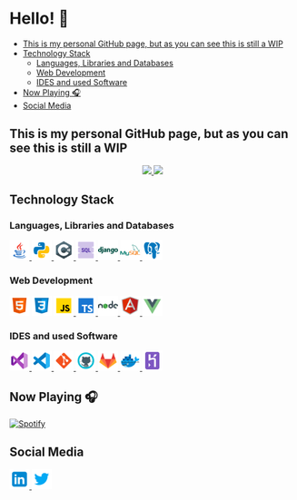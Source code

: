 <h1> Hello! 👋 </h1>

- [This is my personal GitHub page, but as you can see this is still a WIP](#this-is-my-personal-github-page-but-as-you-can-see-this-is-still-a-wip)
- [Technology Stack](#technology-stack)
  - [Languages, Libraries and Databases](#languages-libraries-and-databases)
  - [Web Development](#web-development)
  - [IDES and used Software](#ides-and-used-software)
- [Now Playing 🎧](#now-playing-)
- [Social Media](#social-media)
## This is my personal GitHub page, but as you can see this is still a WIP

<!-- <p>
  <a href="https://app.daily.dev/NapeX"><img src="https://github.com/PalmaAnd/PalmaAnd/blob/main/devcard.svg" width="400" alt="NapeX's Dev Card"/></a>
</p> -->

<p align="center">
  <a href="https://github.com/PalmaAnd">
    <img height="180em" src="https://github-readme-stats-eight-theta.vercel.app/api?username=PalmaAnd&show_icons=true&theme=algolia&include_all_commits=true&count_private=true"/>
    <img height="180em" src="https://github-readme-stats-eight-theta.vercel.app/api/top-langs/?username=PalmaAnd&layout=compact&langs_count=8&theme=algolia"/>
  </a>
</p>

## Technology Stack

### Languages, Libraries and Databases

<a href="https://www.java.com/" target="_blank"> <img alt="Java" width="35px" src="./icons/java.svg"/> </a>
<a href="https://www.python.org/" target="_blank"> <img alt="Python" width="35px" src="./icons/python.svg"/> </a>
<a href="https://docs.microsoft.com/en-us/dotnet/csharp/" target="_blank"> <img alt="C#" width="35px" src="./icons/c-sharp-logo.svg"/> </a>
<a href="https://www.w3schools.com/sql/" target="_blank"> <img alt="SQL" width="35px" src="./icons/sql-48.png"/> </a>
<a href="https://www.djangoproject.com/" target="_blank"> <img alt="Django" width="35px" src="./icons/django.svg"/> </a>
<a href="https://www.mysql.com/" target="_blank"> <img alt="MySQL" width="35px" src="./icons/mysql-logo.svg"/> </a>
<a href="https://www.postgresql.org/" target="_blank"> <img alt="postgresql" width="35px" src="./icons/postgresql.svg"/> </a>

### Web Development

<a href="https://www.w3.org/html/" target="_blank"><img alt="HTML5" width="35px" src="./icons/html-5.svg" /></a>
<a href="https://www.w3schools.com/css/" target="_blank"><img alt="CSS3" width="35px" src="./icons/css3.svg" /></a>
<a href="https://www.javascript.com/" target="_blank"> <img alt="Javascript" width="35px" src="./icons/javascript.svg"/> </a>
<a href="https://www.typescriptlang.org/" target="_blank"> <img alt="Typescript" width="35px" src="./icons/typescript.svg"/> </a>
<a href="https://nodejs.org/" target="_blank"> <img alt="Node.js" width="35px" src="./icons/nodejs.svg"/> </a>
<a href="https://angular.io/" target="_blank"> <img alt="Angular" width="35px" src="./icons/angularjs.svg"/> </a>
<a href="https://vuejs.org/" target="_blank"> <img alt="Vue.js" width="35px" src="./icons/vue-js.svg"/> </a>

### IDES and used Software

<a href="https://visualstudio.microsoft.com/" target="_blank"> <img alt="Visual Studio" width="35px" src="./icons/visual-studio-2019.svg"/> </a>
<a href="https://code.visualstudio.com/" target="_blank"> <img alt="Visual Studio Code" width="35px" src="./icons/visual-studio-code-2019.svg"/> </a>
<a href="https://git-scm.com/" target="_blank"> <img alt="Git" width="35px" src="./icons/git.svg"/> </a>
<a href="https://github.com/PalmaAnd/" target="_blank"> <img alt="GitHub" width="35px" src="./icons/github.svg"/> </a>
<a href="https://gitlab.com/gitlab-com" target="_blank"> <img alt="GitLab" width="35px" src="./icons/gitlab.svg"/> </a>
<a href="https://www.docker.com/" target="_blank"> <img alt="Docker" width="35px" src="./icons/docker.svg"/> </a>
<a href="https://www.heroku.com/" target="_blank"> <img alt="Heroku" width="35px" src="./icons/heroku.svg"/> </a>

## Now Playing 🎧

[![Spotify](https://github-readme-remake.vercel.app/api/spotify)](https://open.spotify.com/user/napex_96)

## Social Media

<a href="https://www.linkedin.com/in/andr%C3%A8-palma-65b99a223/" target="_blank">
  <img alt="Andrè Palma | LinkedIn" width="35px" src="./icons/linkedin.svg" />
<a href="https://twitter.com/Palma_Andr" target="_blank">
  <img alt="Andrè Palma | Twitter" width="35px" src="./icons/twitter.svg" />
<br/>
